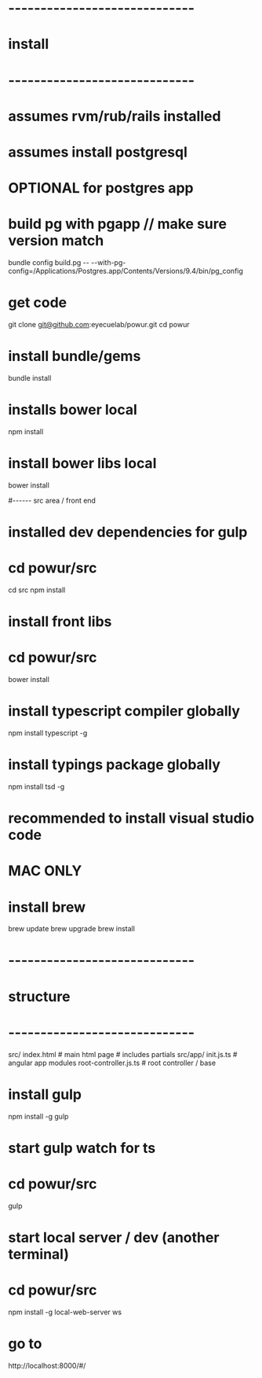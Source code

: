 # -----------------------------
# install
# -----------------------------

# assumes rvm/rub/rails installed

# assumes install postgresql

# OPTIONAL for postgres app
# build pg with pgapp // make sure version match
bundle config build.pg -- --with-pg-config=/Applications/Postgres.app/Contents/Versions/9.4/bin/pg_config

# get code
git clone git@github.com:eyecuelab/powur.git
cd powur

# install bundle/gems
bundle install

# installs bower local
npm install

# install bower libs local
bower install

#------ src area / front end

# installed dev dependencies for gulp
# cd powur/src
cd src
npm install

# install front libs
# cd powur/src
bower install

# install typescript compiler globally
npm install typescript -g

# install typings package globally
npm install tsd -g

# recommended to install visual studio code



# MAC ONLY
# install brew
brew update
brew upgrade
brew install 

# -----------------------------
# structure
# -----------------------------
src/
	index.html			# main html page # includes partials
src/app/
	init.js.ts 			# angular app modules
	root-controller.js.ts 		# root controller / base

# install gulp
npm install -g gulp

# start gulp watch for ts
# cd powur/src
gulp

# start local server / dev (another terminal)
# cd powur/src
npm install -g local-web-server
ws

# go to
http://localhost:8000/#/


